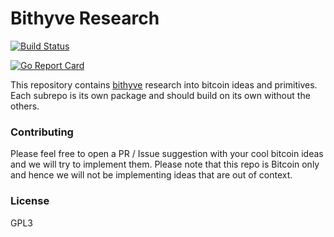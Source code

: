 # Bithyve Research

[![Build Status](https://travis-ci.com/bithyve/research.svg?branch=master)](https://travis-ci.com/bithyve/research)

[![Go Report Card](https://goreportcard.com/badge/github.com/bithyve/research)](https://goreportcard.com/report/github.com/bithyve/research)  

This repository contains [bithyve](https://bithyve.com) research into bitcoin ideas and primitives. Each subrepo is its own package and should build on its own without the others.

### Contributing

Please feel free to open a PR / Issue suggestion with your cool bitcoin ideas and we will try to implement them. Please note that this repo is Bitcoin only and hence we will not be implementing ideas that are out of context.

### License

GPL3
